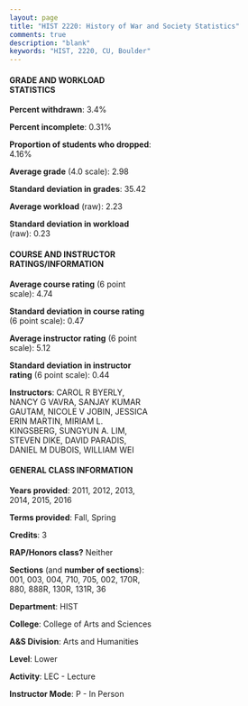 ```yaml
---
layout: page
title: "HIST 2220: History of War and Society Statistics"
comments: true
description: "blank"
keywords: "HIST, 2220, CU, Boulder"
--- 
```

<head>
<script src="https://ajax.googleapis.com/ajax/libs/jquery/2.1.3/jquery.min.js"></script>
<script src="https://dl.dropboxusercontent.com/s/pc42nxpaw1ea4o9/highcharts.js?dl=0"></script>
<!-- <script src="../assets/js/highcharts.js"></script> -->
<style type="text/css">@font-face {
	font-family: "Bebas Neue";
	src: url(https://www.filehosting.org/file/details/544349/BebasNeue%20Regular.otf) format("opentype");
	}
	h1.Bebas { 
		font-family: "Bebas Neue", Verdana, Tahoma;
	}
</style>
</head>
<body>
	<div id="container" style="float: right; width: 45%; height: 88%; margin-left: 2.5%; margin-right: 2.5%;"></div>
	<script language="JavaScript">
		$(document).ready(function() {
		var chart = {type: 'column'};
		var title = {text: 'Grade Distribution'};
		var xAxis = {categories: ['A','B','C','D','F'],crosshair: true};
		var yAxis = {min: 0,title: {text: 'Percentage'}};
		var tooltip = {headerFormat: '<center><b><span style="font-size:20px">{point.key}</span></b></center>',
		               pointFormat: '<td style="padding:0"><b>{point.y:.1f}%</b></td>',
		               footerFormat: '</table>',shared: true,useHTML: true};
		var plotOptions = {column: {pointPadding: 0.0,borderWidth: 0}};  
		var credits = {enabled: false};var series= [{name: 'Percent',data: [23.97,47.18,21.04,3.83,3.98,]}];
		var json = {};
		json.chart = chart;
		json.title = title;
		json.tooltip = tooltip;
		json.xAxis = xAxis;
		json.yAxis = yAxis;  
		json.series = series;
		json.plotOptions = plotOptions;  
		json.credits = credits;
		$('#container').highcharts(json);
	});
	</script>
</body>
			   
#### GRADE AND WORKLOAD STATISTICS

**Percent withdrawn**: 3.4%

**Percent incomplete**: 0.31%

**Proportion of students who dropped**: 4.16%

**Average grade** (4.0 scale): 2.98

**Standard deviation in grades**: 35.42

**Average workload** (raw): 2.23

**Standard deviation in workload** (raw): 0.23

#### COURSE AND INSTRUCTOR RATINGS/INFORMATION

**Average course rating** (6 point scale): 4.74

**Standard deviation in course rating** (6 point scale): 0.47

**Average instructor rating** (6 point scale): 5.12

**Standard deviation in instructor rating** (6 point scale): 0.44

**Instructors**: CAROL R BYERLY, NANCY G VAVRA, SANJAY KUMAR GAUTAM, NICOLE V JOBIN, JESSICA ERIN MARTIN, MIRIAM L. KINGSBERG, SUNGYUN A. LIM, STEVEN DIKE, DAVID PARADIS, DANIEL M DUBOIS, WILLIAM WEI

#### GENERAL CLASS INFORMATION

**Years provided**: 2011, 2012, 2013, 2014, 2015, 2016

**Terms provided**: Fall, Spring

**Credits**: 3

**RAP/Honors class?** Neither

**Sections** (and **number of sections**): 001, 003, 004, 710, 705, 002, 170R, 880, 888R, 130R, 131R, 36

**Department**: HIST

**College**: College of Arts and Sciences

**A&S Division**: Arts and Humanities

**Level**: Lower

**Activity**: LEC - Lecture

**Instructor Mode**: P  - In Person
